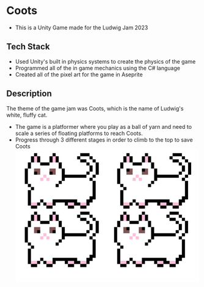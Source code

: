 # Coots
- This is a Unity Game made for the Ludwig Jam 2023
## Tech Stack
- Used Unity's built in physics systems to create the physics of the game
- Programmed all of the in game mechanics using the C# language
- Created all of the pixel art for the game in Aseprite
## Description
The theme of the game jam was Coots, which is the name of Ludwig's white, fluffy cat.
- The game is a platformer where you play as a ball of yarn and need to scale a series of floating platforms to reach Coots.
- Progress through 3 different stages in order to climb to the top to save Coots
  ![Coots](https://github.com/MarcinLanda/CootsGame/blob/master/Assets/Materials/coot.png?raw=true "Coots")

